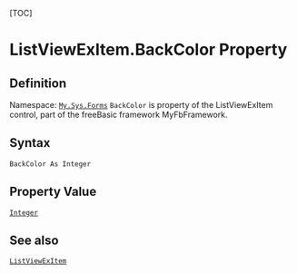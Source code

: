 [TOC]
# ListViewExItem.BackColor Property

## Definition
Namespace: [`My.Sys.Forms`](My.Sys.Forms.md)
`BackColor` is property of the ListViewExItem control, part of the freeBasic framework MyFbFramework.
## Syntax
```freeBasic
BackColor As Integer
```
## Property Value
[`Integer`]("https://www.freebasic.net/wiki/KeyPgInteger")
## See also
[`ListViewExItem`](ListViewExItem.md)
